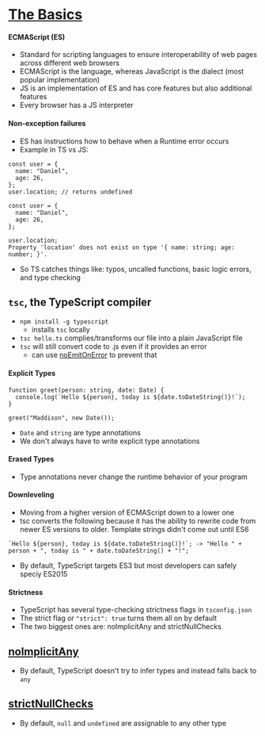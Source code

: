 # [The Basics](https://www.typescriptlang.org/docs/handbook/intro.html)

#### ECMAScript (ES)
* Standard for scripting languages to ensure interoperability of web pages across different web browsers
* ECMAScript is the language, whereas JavaScript is the dialect (most popular implementation)
* JS is an implementation of ES and has core features but also additional features
* Every browser has a JS interpreter


#### Non-exception failures
* ES has instructions how to behave when a Runtime error occurs
* Example in TS vs JS:
```
const user = {
  name: "Daniel",
  age: 26,
};
user.location; // returns undefined
```

```
const user = {
  name: "Daniel",
  age: 26,
};
 
user.location;
Property 'location' does not exist on type '{ name: string; age: number; }'.
```
* So TS catches things like: typos, uncalled functions, basic logic errors, and type checking

## `tsc`, the TypeScript compiler
* `npm install -g typescript`
	* installs `tsc` locally
* `tsc hello.ts` complies/transforms our file into a plain JavaScript file
* `tsc` will still convert code to .js even if it provides an error
	* can use [noEmitOnError](https://www.typescriptlang.org/tsconfig#noEmitOnError) to prevent that

#### Explicit Types
```
function greet(person: string, date: Date) {
  console.log(`Hello ${person}, today is ${date.toDateString()}!`);
}

greet("Maddison", new Date());
```
* `Date` and `string` are type annotations
* We don't always have to write explicit type annotations

#### Erased Types
* Type annotations never change the runtime behavior of your program

#### Downleveling
* Moving from a higher version of ECMAScript down to a lower one
* tsc converts the following because it has the ability to rewrite code from newer ES versions to older. Template strings didn't come out until ES6
```
`Hello ${person}, today is ${date.toDateString()}!`; -> "Hello " + person + ", today is " + date.toDateString() + "!";
```
* By default, TypeScript targets ES3 but most developers can safely speciy ES2015

#### Strictness
* TypeScript has several type-checking strictness flags in `tsconfig.json`
* The strict flag or `"strict": true` turns them all on by default
* The two biggest ones are: noImplicitAny and strictNullChecks

## [noImplicitAny](https://www.typescriptlang.org/tsconfig#noImplicitAny)
* By default, TypeScript doesn't try to infer types and instead falls back to `any`

## [strictNullChecks](https://www.typescriptlang.org/tsconfig#strictNullChecks)
* By default, `null` and `undefined` are assignable to any other type